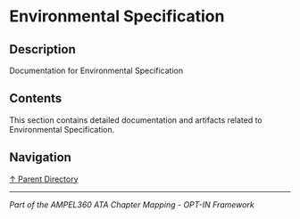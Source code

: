 # Environmental Specification

## Description

Documentation for Environmental Specification

## Contents

This section contains detailed documentation and artifacts related to Environmental Specification.

## Navigation

[↑ Parent Directory](../README.md)

---

*Part of the AMPEL360 ATA Chapter Mapping - OPT-IN Framework*
